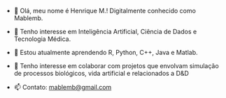 - 👋 Olá, meu nome é Henrique M.! Digitalmente conhecido como Mablemb.

- 👀 Tenho interesse em Inteligência Artificial, Ciência de Dados e Tecnologia Médica.

- 🌱 Estou atualmente aprendendo R, Python, C++, Java e Matlab.

- 💞️ Tenho interesse em colaborar com projetos que envolvam simulação de processos biológicos,
vida artificial e relacionados a D&D

- 📫 Contato: mablemb@gmail.com
